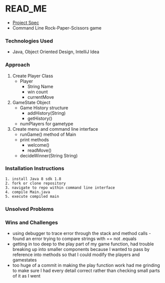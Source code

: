 # READ_ME

- [Project Spec](https://git.generalassemb.ly/SECA/project-I/tree/master)
- Command Line Rock-Paper-Scissors game

### Technologies Used
- Java, Object Oriented Design, IntelliJ Idea

### Approach
1. Create Player Class
    - Player
      - String Name
      - win count
      - currentMove
2. GameState Object 
    - Game History structure
      - addHistory(String)
      - getHistory()
    - numPlayers for gametype
3. Create menu and command line interface
    - runGame() method of Main
    - print methods
      - welcome()
      - readMove()
    - decideWinner(String String)


### Installation Instructions
    1. install Java 8 sdk 1.8
    2. fork or clone repository
    3. navigate to repo within command line interface
    4. compile Main.java
    5. execute compiled main

### Unsolved Problems

### Wins and Challenges
-   using debugger to trace error through the stack and method calls
        - found an error trying to compare strings with == not .equals
-   getting in too deep to the play part of my game function, had trouble breaking up into smaller components because I wanted to pass by reference into methods so that I could modify the players and gamestates
-   too huge of a commit in making the play function work had me grinding to make sure I had every detail correct rather than checking small parts of it as I went
